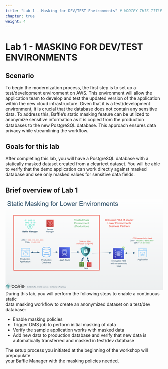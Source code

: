 ```yaml
---
title: "Lab 1 - Masking for DEV/TEST Environments" # MODIFY THIS TITLE IF APPLICABLE
chapter: true
weight: 4 
---
```


# Lab 1 - MASKING FOR DEV/TEST ENVIRONMENTS

## Scenario  
To begin the modernization process, the first step is to set up a test/development environment on AWS. This environment will allow the application team to develop and test the updated version of the application within the new cloud infrastructure. Given that it is a test/development environment, it is crucial that the database does not contain any sensitive data. To address this, Baffle’s static masking feature can be utilized to anonymize sensitive information as it is copied from the production databases to the new PostgreSQL database. This approach ensures data privacy while streamlining the workflow.

## Goals for this lab  
After completing this lab, you will have a PostgreSQL database with a  
statically masked dataset created from a cleartext dataset. You will be able  
to verify that the demo application can work directly against masked  
database and see only masked values for sensitive data fields.  

## Brief overview of Lab 1  
![StaticMaskingDiag](../images/StaticMaskingLowereEnv.png)
During this lab, you will perform the following steps to enable a continuous static  
data masking workflow to create an anonymized dataset on a test/dev database:  
- Enable masking policies  
- Trigger DMS job to perform initial masking of data  
- Verify the sample application works with masked data  
- Add new data to production database and verify that new data is  
automatically transferred and masked in test/dev database  

The setup process you initiated at the beginning of the workshop will prepopulate  
your Baffle Manager with the masking policies needed. 
